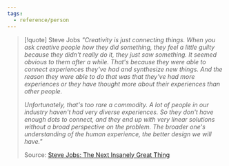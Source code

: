 ```yaml
---
tags:
  - reference/person
---
```

> [!quote] Steve Jobs
> _"Creativity is just connecting things. When you ask creative people how they did something, they feel a little guilty because they didn't really do it, they just saw something. It seemed obvious to them after a while. That's because they were able to connect experiences they've had and synthesize new things. And the reason they were able to do that was that they've had more experiences or they have thought more about their experiences than other people._
>
> _Unfortunately, that's too rare a commodity. A lot of people in our industry haven't had very diverse experiences. So they don't have enough dots to connect, and they end up with very linear solutions without a broad perspective on the problem. The broader one's understanding of the human experience, the better design we will have."_
> 
> Source: [Steve Jobs: The Next Insanely Great Thing](https://www.wired.com/1996/02/jobs-2/)
